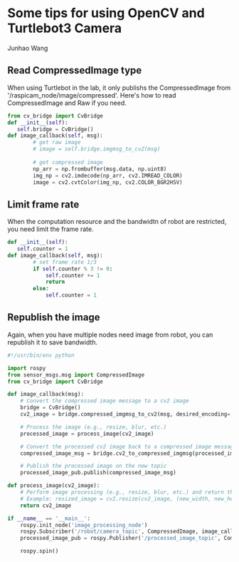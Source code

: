 # Some tips for using OpenCV and Turtlebot3 Camera
Junhao Wang
## Read CompressedImage type
When using Turtlebot in the lab, it only publishs the CompressedImage from '/raspicam_node/image/compressed'. Here's how to read CompressedImage and Raw if you need.
~~~Python
from cv_bridge import CvBridge
def __init__(self):
   self.bridge = CvBridge()
def image_callback(self, msg):
        # get raw image
        # image = self.bridge.imgmsg_to_cv2(msg)
        
        # get compressed image
        np_arr = np.frombuffer(msg.data, np.uint8)
        img_np = cv2.imdecode(np_arr, cv2.IMREAD_COLOR)
        image = cv2.cvtColor(img_np, cv2.COLOR_BGR2HSV)
~~~

## Limit frame rate 
When the computation resource and the bandwidtn of robot are restricted, you need limit the frame rate.

~~~Python
def __init__(self):
   self.counter = 1
def image_callback(self, msg):
        # set frame rate 1/3
        if self.counter % 3 != 0:
            self.counter += 1
            return
        else:
            self.counter = 1
~~~

## Republish the image
Again, when you have multiple nodes need image from robot, you can republish it to save bandwidth.

~~~Python
#!/usr/bin/env python

import rospy
from sensor_msgs.msg import CompressedImage
from cv_bridge import CvBridge

def image_callback(msg):
    # Convert the compressed image message to a cv2 image
    bridge = CvBridge()
    cv2_image = bridge.compressed_imgmsg_to_cv2(msg, desired_encoding='passthrough')

    # Process the image (e.g., resize, blur, etc.)
    processed_image = process_image(cv2_image)

    # Convert the processed cv2 image back to a compressed image message
    compressed_image_msg = bridge.cv2_to_compressed_imgmsg(processed_image)

    # Publish the processed image on the new topic
    processed_image_pub.publish(compressed_image_msg)

def process_image(cv2_image):
    # Perform image processing (e.g., resize, blur, etc.) and return the processed image
    # Example: resized_image = cv2.resize(cv2_image, (new_width, new_height))
    return cv2_image

if __name__ == '__main__':
    rospy.init_node('image_processing_node')
    rospy.Subscriber('/robot/camera_topic', CompressedImage, image_callback)
    processed_image_pub = rospy.Publisher('/processed_image_topic', CompressedImage, queue_size=1)

    rospy.spin()
~~~





